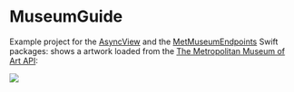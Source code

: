 # MuseumGuide

Example project for the [AsyncView](https://github.com/ralfebert/AsyncView) and the [MetMuseumEndpoints](https://github.com/ralfebert/MetMuseumEndpoints/) Swift packages: shows a artwork loaded from the [The Metropolitan Museum of Art API](https://metmuseum.github.io/):

<img src="https://box-swiftui-garden.fra1.cdn.digitaloceanspaces.com/museumguide_example.jpg"/>
